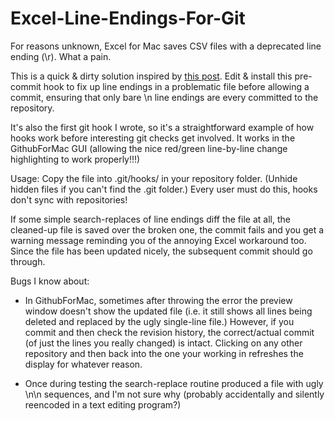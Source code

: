 # Excel-Line-Endings-For-Git

For reasons unknown, Excel for Mac saves CSV files with a deprecated line ending (\\r). What a pain.

This is a quick & dirty solution inspired by <a href="http://nicercode.github.io/blog/2013-04-30-excel-and-line-endings/">this post</a>. Edit & install this pre-commit hook to fix up line endings in a problematic file before allowing a commit, ensuring that only bare \\n line endings are every committed to the repository.  

It's also the first git hook I wrote, so it's a straightforward example of how hooks work before interesting git checks get involved.  It works in the GithubForMac GUI (allowing the nice red/green line-by-line change highlighting to work properly!!!) 

Usage: 
Copy the file into .git/hooks/ in your repository folder. (Unhide hidden files if you can't find the .git folder.)  Every user must do this, hooks don't sync with repositories!

If some simple search-replaces of line endings diff the file at all, the cleaned-up file is saved over the broken one, the commit fails and you get a warning message reminding you of the annoying Excel workaround too.  Since the file has been updated nicely, the subsequent commit should go through.

Bugs I know about:
* In GithubForMac, sometimes after throwing the error the preview window doesn't show the updated file (i.e. it still shows all lines being deleted and replaced by the ugly single-line file.)  However, if you commit and then check the revision history, the correct/actual commit (of just the lines you really changed) is intact.  Clicking on any other repository and then back into the one your working in refreshes the display for whatever reason.

* Once during testing the search-replace routine produced a file with ugly \\n\\n sequences, and I'm not sure why (probably accidentally and silently reencoded in a text editing program?)
